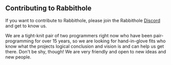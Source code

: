 ## Contributing to Rabbithole
If you want to contribute to Rabbithole, please join the Rabbithole [Discord](https://discord.com/channels/1122348043950366823/1122348044382392432) and get to know us.

We are a tight-knit pair of two programmers right now who have been pair-programming for over 15 years, so we are looking for hand-in-glove fits who know what the projects logical conclusion and vision is and can help us get there. Don't be shy, though! We are very friendly and open to new ideas and new people.